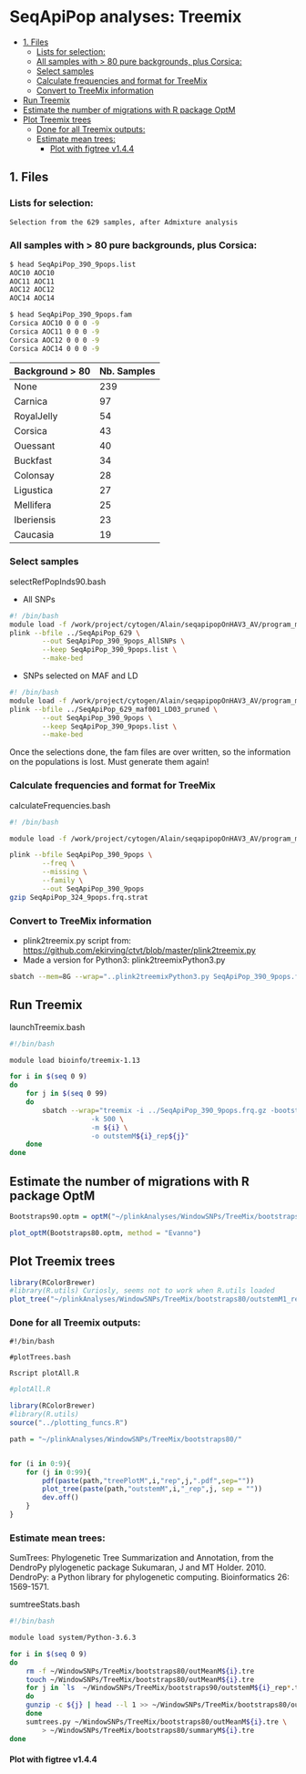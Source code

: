 # SeqApiPop analyses: Treemix


<!-- TOC depthFrom:2 depthTo:6 withLinks:1 updateOnSave:1 orderedList:0 -->

- [1. Files](#1-files)
	- [Lists for selection:](#lists-for-selection)
	- [All samples with > 80 pure backgrounds, plus Corsica:](#all-samples-with-80-pure-backgrounds-plus-corsica)
	- [Select samples](#select-samples)
	- [Calculate frequencies and format for TreeMix](#calculate-frequencies-and-format-for-treemix)
	- [Convert to TreeMix information](#convert-to-treemix-information)
- [Run Treemix](#run-treemix)
- [Estimate the number of migrations with R package OptM](#estimate-the-number-of-migrations-with-r-package-optm)
- [Plot Treemix trees](#plot-treemix-trees)
	- [Done for all Treemix outputs:](#done-for-all-treemix-outputs)
	- [Estimate mean trees:](#estimate-mean-trees)
		- [Plot with figtree v1.4.4](#plot-with-figtree-v144)

<!-- /TOC -->


## 1. Files

### Lists for selection:
```bash
Selection from the 629 samples, after Admixture analysis
```

### All samples with > 80 pure backgrounds, plus Corsica:

```bash
$ head SeqApiPop_390_9pops.list
AOC10 AOC10
AOC11 AOC11
AOC12 AOC12
AOC14 AOC14

$ head SeqApiPop_390_9pops.fam
Corsica AOC10 0 0 0 -9
Corsica AOC11 0 0 0 -9
Corsica AOC12 0 0 0 -9
Corsica AOC14 0 0 0 -9
```

Background > 80 | Nb. Samples
---|---
None         | 239
Carnica      |  97
RoyalJelly   |  54
Corsica      |  43
Ouessant     |  40
Buckfast     |  34
Colonsay     |  28
Ligustica    |  27
Mellifera    |  25
Iberiensis      |  23
Caucasia    |  19



### Select samples

selectRefPopInds90.bash

* All SNPs

```bash
#! /bin/bash
module load -f /work/project/cytogen/Alain/seqapipopOnHAV3_AV/program_module
plink --bfile ../SeqApiPop_629 \
		--out SeqApiPop_390_9pops_AllSNPs \
		--keep SeqApiPop_390_9pops.list \
		--make-bed
```

* SNPs selected on MAF and LD


```bash
#! /bin/bash
module load -f /work/project/cytogen/Alain/seqapipopOnHAV3_AV/program_module
plink --bfile ../SeqApiPop_629_maf001_LD03_pruned \
		--out SeqApiPop_390_9pops \
		--keep SeqApiPop_390_9pops.list \
		--make-bed
```

Once the selections done, the fam files are over written, so the information on the populations is lost. Must generate them again!

### Calculate frequencies and format for TreeMix

calculateFrequencies.bash

```bash
#! /bin/bash

module load -f /work/project/cytogen/Alain/seqapipopOnHAV3_AV/program_module

plink --bfile SeqApiPop_390_9pops \
		--freq \
		--missing \
		--family \
		--out SeqApiPop_390_9pops
gzip SeqApiPop_324_9pops.frq.strat
```

### Convert to TreeMix information

* plink2treemix.py script from: https://github.com/ekirving/ctvt/blob/master/plink2treemix.py
* Made a version for Python3: plink2treemixPython3.py

```bash
sbatch --mem=8G --wrap="..plink2treemixPython3.py SeqApiPop_390_9pops.frq.strat.gz SeqApiPop_390_9pops.frq.gz"
```

## Run Treemix

launchTreemix.bash

```bash
#!/bin/bash

module load bioinfo/treemix-1.13

for i in $(seq 0 9)
do
    for j in $(seq 0 99)
    do
        sbatch --wrap="treemix -i ../SeqApiPop_390_9pops.frq.gz -bootstrap -seed ${RANDOM} \
					-k 500 \
					-m ${i} \
					-o outstemM${i}_rep${j}"
    done
done
```

## Estimate the number of migrations with R package OptM

```R
Bootstraps90.optm = optM("~/plinkAnalyses/WindowSNPs/TreeMix/bootstraps80")

plot_optM(Bootstraps80.optm, method = "Evanno")
```

## Plot Treemix trees
```R
library(RColorBrewer)
#library(R.utils) Curiosly, seems not to work when R.utils loaded
plot_tree("~/plinkAnalyses/WindowSNPs/TreeMix/bootstraps80/outstemM1_rep69")
```

### Done for all Treemix outputs:

```binbash
#!/bin/bash

#plotTrees.bash

Rscript plotAll.R
```

```R
#plotAll.R

library(RColorBrewer)
#library(R.utils)
source("../plotting_funcs.R")

path = "~/plinkAnalyses/WindowSNPs/TreeMix/bootstraps80/"


for (i in 0:9){
    for (j in 0:99){
        pdf(paste(path,"treePlotM",i,"rep",j,".pdf",sep=""))
        plot_tree(paste(path,"outstemM",i,"_rep",j, sep = ""))
        dev.off()
    }
}
```


### Estimate mean trees:

SumTrees: Phylogenetic Tree Summarization and Annotation, from the DendroPy plylogenetic package
Sukumaran, J and MT Holder. 2010. DendroPy: a Python library for phylogenetic computing. Bioinformatics 26: 1569-1571.

sumtreeStats.bash

```bash
#!/bin/bash

module load system/Python-3.6.3

for i in $(seq 0 9)
do
	rm -f ~/WindowSNPs/TreeMix/bootstraps80/outMeanM${i}.tre
	touch ~/WindowSNPs/TreeMix/bootstraps80/outMeanM${i}.tre
	for j in `ls  ~/WindowSNPs/TreeMix/bootstraps90/outstemM${i}_rep*.treeout.gz`
	do
	gunzip -c ${j} | head --l 1 >> ~/WindowSNPs/TreeMix/bootstraps80/outMeanM${i}.tre
	done
	sumtrees.py ~/WindowSNPs/TreeMix/bootstraps80/outMeanM${i}.tre \
		> ~/WindowSNPs/TreeMix/bootstraps80/summaryM${i}.tre
done
```

#### Plot with figtree v1.4.4
